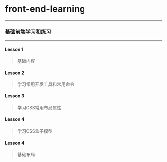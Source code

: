 # front-end-learning
---

### 基础前端学习和练习
---

#### Lesson 1
> 基础内容
#### Lesson 2
> 学习常用开发工具和常用命令
#### Lesson 3
> 学习CSS常用布局属性
#### Lesson 4
> 学习CSS盒子模型
#### Lesson 4
> 基础布局

